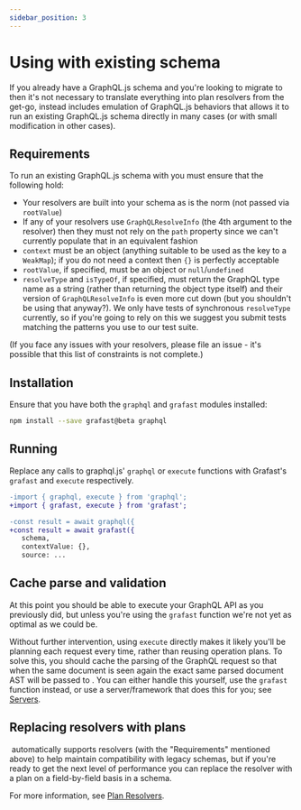 ```yaml
---
sidebar_position: 3
---
```


# Using with existing schema

If you already have a GraphQL.js schema and you're looking to migrate to
<Grafast /> then it's not necessary to translate everything into <Grafast />
plan resolvers from the get-go, instead <Grafast/> includes emulation of
GraphQL.js behaviors that allows it to run an existing GraphQL.js schema
directly in many cases (or with small modification in other cases).

## Requirements

To run an existing GraphQL.js schema with <Grafast /> you must ensure that the
following hold:

- Your resolvers are built into your schema as is the norm (not passed via
  `rootValue`)
- If any of your resolvers use `GraphQLResolveInfo` (the 4th argument to the
  resolver) then they must not rely on the `path` property since we can't
  currently populate that in an equivalent fashion
- `context` must be an object (anything suitable to be used as the key to a
  `WeakMap`); if you do not need a context then `{}` is perfectly acceptable
- `rootValue`, if specified, must be an object or `null`/`undefined`
- `resolveType` and `isTypeOf`, if specified, must return the
  GraphQL type name as a string (rather than returning the object type itself)
  and their version of `GraphQLResolveInfo` is even more cut down (but you
  shouldn't be using that anyway?). We only have tests of synchronous
  `resolveType` currently, so if you're going to rely on this we suggest you submit
  tests matching the patterns you use to our test suite.

(If you face any issues with your resolvers, please file an issue - it's
possible that this list of constraints is not complete.)

## Installation

Ensure that you have both the `graphql` and `grafast` modules installed:

```bash npm2yarn
npm install --save grafast@beta graphql
```

## Running

Replace any calls to graphql.js' `graphql` or `execute` functions with Grafast's
`grafast` and `execute` respectively.

```diff
-import { graphql, execute } from 'graphql';
+import { grafast, execute } from 'grafast';

-const result = await graphql({
+const result = await grafast({
   schema,
   contextValue: {},
   source: ...
```

## Cache parse and validation

At this point you should be able to execute your GraphQL API as you previously
did, but unless you're using the `grafast` function we're not yet as optimal as
we could be.

Without further intervention, using `execute` directly makes it likely you'll
be planning each request every time, rather than reusing operation plans. To
solve this, you should cache the parsing of the GraphQL request so that when
the same document is seen again the exact same parsed document AST will be
passed to <Grafast />. You can either handle this yourself, use the `grafast`
function instead, or use a server/framework that does this for you; see
[Servers][].

## Replacing resolvers with plans

&ZeroWidthSpace;<Grafast /> automatically supports resolvers (with the
"Requirements" mentioned above) to help maintain compatibility with legacy
schemas, but if you're ready to get the next level of performance you can
replace the resolver with a plan on a field-by-field basis in a schema.

For more information, see [Plan Resolvers](../plan-resolvers).

[servers]: ../servers

